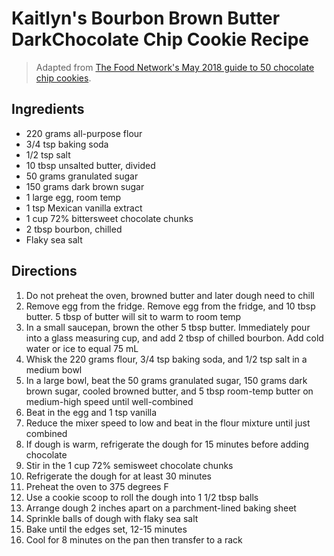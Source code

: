 # Kaitlyn's Bourbon Brown Butter DarkChocolate Chip Cookie Recipe

> Adapted from [The Food Network's May 2018 guide to 50 chocolate chip cookies](https://www.foodnetwork.com/recipes/packages/baking-guide/cookies-and-bars/50-chocolate-chip-cookies).

## Ingredients 

* 220 grams all-purpose flour
* 3/4 tsp baking soda
* 1/2 tsp salt
* 10 tbsp unsalted butter, divided
* 50 grams granulated sugar
* 150 grams dark brown sugar
* 1 large egg, room temp
* 1 tsp Mexican vanilla extract
* 1 cup 72% bittersweet chocolate chunks
* 2 tbsp bourbon, chilled
* Flaky sea salt

## Directions

1. Do not preheat the oven, browned butter and later dough need to chill
1. Remove egg from the fridge. Remove egg from the fridge, and 10 tbsp butter. 5 tbsp of butter will sit to warm to room temp
1. In a small saucepan, brown the other 5 tbsp butter. Immediately pour into a glass measuring cup, and add 2 tbsp of chilled bourbon. Add cold water or ice to equal 75 mL
1. Whisk the 220 grams flour, 3/4 tsp baking soda, and 1/2 tsp salt in a medium bowl
1. In a large bowl, beat the 50 grams granulated sugar, 150 grams dark brown sugar, cooled browned butter, and 5 tbsp room-temp butter on medium-high speed until well-combined
1. Beat in the egg and 1 tsp vanilla
1. Reduce the mixer speed to low and beat in the flour mixture until just combined
1. If dough is warm, refrigerate the dough for 15 minutes before adding chocolate
1. Stir in the 1 cup 72% semisweet chocolate chunks
1. Refrigerate the dough for at least 30 minutes
1. Preheat the oven to 375 degrees F
1. Use a cookie scoop to roll the dough into 1 1/2 tbsp balls
1. Arrange dough 2 inches apart on a parchment-lined baking sheet
1. Sprinkle balls of dough with flaky sea salt
1. Bake until the edges set, 12-15 minutes
1. Cool for 8 minutes on the pan then transfer to a rack
